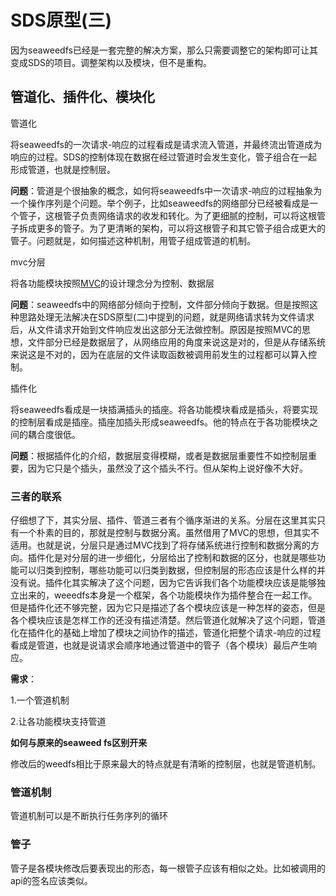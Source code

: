 SDS原型(三)
===========

因为seaweedfs已经是一套完整的解决方案，那么只需要调整它的架构即可让其变成SDS的项目。调整架构以及模块，但不是重构。

管道化、插件化、模块化
----------------------

管道化

将seaweedfs的一次请求-响应的过程看成是请求流入管道，并最终流出管道成为响应的过程。SDS的控制体现在数据在经过管道时会发生变化，管子组合在一起形成管道，也就是控制层。

**问题**：管道是个很抽象的概念，如何将seaweedfs中一次请求-响应的过程抽象为一个操作序列是个问题。举个例子，比如seaweedfs的网络部分已经被看成是一个管子，这根管子负责网络请求的收发和转化。为了更细腻的控制，可以将这根管子拆成更多的管子。为了更清晰的架构，可以将这根管子和其它管子组合成更大的管子。问题就是，如何描述这种机制，用管子组成管道的机制。

mvc分层

将各功能模块按照[MVC](https://baike.baidu.com/item/MVC%E6%A1%86%E6%9E%B6/9241230?fr=aladdin&fromid=85990&fromtitle=MVC)的设计理念分为控制、数据层

**问题**：seaweedfs中的网络部分倾向于控制，文件部分倾向于数据。但是按照这种思路处理无法解决在SDS原型(二)中提到的问题，就是网络请求转为文件请求后，从文件请求开始到文件响应发出这部分无法做控制。原因是按照MVC的思想，文件部分已经是数据层了，从网络应用的角度来说这是对的，但是从存储系统来说这是不对的，因为在底层的文件读取函数被调用前发生的过程都可以算入控制。

插件化

将seaweedfs看成是一块插满插头的插座。将各功能模块看成是插头，将要实现的控制层看成是插座。插座加插头形成seaweedfs。他的特点在于各功能模块之间的耦合度很低。

**问题**：根据插件化的介绍，数据层变得模糊，或者是数据层重要性不如控制层重要，因为它只是个插头，虽然没了这个插头不行。但从架构上说好像不大好。

### 三者的联系

仔细想了下，其实分层、插件、管道三者有个循序渐进的关系。分层在这里其实只有一个朴素的目的，那就是控制与数据分离。虽然借用了MVC的思想，但其实不适用。也就是说，分层只是通过MVC找到了将存储系统进行控制和数据分离的方向。插件化是对分层的进一步细化，分层给出了控制和数据的区分，也就是哪些功能可以归类到控制，哪些功能可以归类到数据，但控制层的形态应该是什么样的并没有说。插件化其实解决了这个问题，因为它告诉我们各个功能模块应该是能够独立出来的，weeedfs本身是一个框架，各个功能模块作为插件整合在一起工作。但是插件化还不够完整，因为它只是描述了各个模块应该是一种怎样的姿态，但是各个模块应该是怎样工作的还没有描述清楚。然后管道化就解决了这个问题，管道化在插件化的基础上增加了模块之间协作的描述，管道化把整个请求-响应的过程看成是管道，也就是说请求会顺序地通过管道中的管子（各个模块）最后产生响应。

**需求**：

1.一个管道机制

2.让各功能模块支持管道

**如何与原来的seaweed fs区别开来**

修改后的weedfs相比于原来最大的特点就是有清晰的控制层，也就是管道机制。

### 管道机制

管道机制可以是不断执行任务序列的循环

### 管子

管子是各模块修改后要表现出的形态，每一根管子应该有相似之处。比如被调用的api的签名应该类似。
